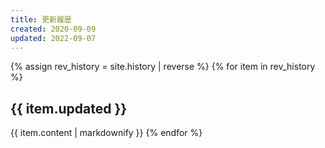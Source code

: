 ```yaml
---
title: 更新履歴
created: 2020-09-09
updated: 2022-09-07
---
```

{% assign rev_history = site.history | reverse %}
{% for item in rev_history %}
## <a name="{{ item.updated }}">{{ item.updated }}</a>
{{ item.content | markdownify }}
{% endfor %}
